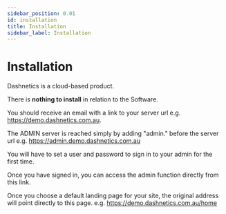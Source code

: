 ```yaml
---
sidebar_position: 0.01
id: installation
title: Installation
sidebar_label: Installation
---
```



# Installation


Dashnetics is a cloud-based product.

There is **nothing to install** in relation to the Software.

You should receive an email with a link to your server url e.g. https://demo.dashnetics.com.au.

The ADMIN server is reached simply by adding "admin." before the server url e.g. https://admin.demo.dashnetics.com.au

You will have to set a user and password to sign in to your admin for the first time.

Once you have signed in, you can access the admin function directly from this link.

Once you choose a default landing page for your site, the original address will point directly to this page. e.g. https://demo.dashnetics.com.au/home

